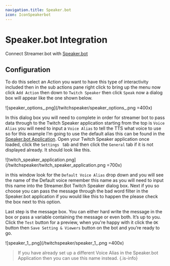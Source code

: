 ```yaml
---
navigation.title: Speaker.bot
icon: IconSpeakerbot
---
```


# Speaker.bot Integration
Connect Streamer.bot with [Speaker.bot](https://speaker.bot)

## Configuration
To do this select an Action you want to have this type of interactivity included then in the sub actions pane right click to bring up the menu now click `Add Action` then down to `Twitch Speaker` then click `Speak` now a dialog box will appear like the one shown below.

![speaker_options_.png](/twitchspeaker/speaker_options_.png =400x)

In this dialog box you will need to complete in order for streamer bot to pass data through to the Twitch Speaker application starting from the top is `Voice Alias` you will need to input a `Voice Alias` to tell the TTS what voice to use so for this example I’m going to use the default alias this can be found in the [Speaker.bot Application](https://streamer.bot). Open your Twitch Speaker application once loaded, click the `Settings ` tab and then click the `General` tab if it is not displayed already. It should look like this.

![twitch_speaker_application.png](/twitchspeaker/twitch_speaker_application.png =700x)

in this window look for the `Default Voice Alias` drop down and you will see the name of the Default voice remember this name as you will need to input this name into the Streamer.Bot Twitch Speaker dialog box. Next if you so choose you can pass the message through the bad word filter in the Speaker.bot application if you would like this to happen the please check the box next to this option.

Last step is the message box. You can either hard write the message in the box or pass a variable containing the message or even both. It’s up to you. Click the `Test` button for a preview, when you're happy with it click the `OK `button then `Save Setting & Viewers` button on the bot and you’re ready to go.

![speaker_1_.png](/twitchspeaker/speaker_1_.png =400x)


> If you have already set up a different Voice Alias in the Speaker.bot Application then you can use this name instead.
{.is-info}